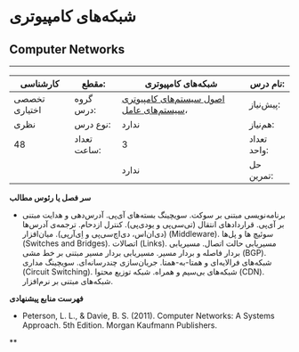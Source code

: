 # شبکه‌های کامپیوتری
## Computer Networks
_______________________________________________________________________________
| کارشناسی      | مقطع:       | شبکه‌های کامپیوتری                                                                                                                           | نام درس:    |
| ------------- | ----------- | -------------------------------------------------------------------------------------------------------------------------------------------- | ----------- |
| تخصصی اختیاری | گروه درس:   | [اصول سیستم‌های کامپیوتری](../mandatory/Principles-of-Computer-Systems.md) ،[سیستم‌های عامل](../elective/Principles-of-Operating-Systems.md) | پیش‌نیاز:   |
| نظری          | نوع درس:    | ندارد                                                                                                                                        | هم‌نیاز:    |
| 48            | تعداد ساعت: | 3                                                                                                                                            | تعداد واحد: |
|               |             |  ندارد                                                                                                                                       | حل تمرین:   |

**سر فصل یا رئوس مطالب**


- برنامه‌نویسی مبتنی بر سوکت. سویچینگ بسته‌های آی‌پی. آدرس‌دهی و هدایت مبتنی بر آی‌پی. قراردادهای انتقال (تی‌سی‌پی و یو‌دی‌پی‌). کنترل ازدحام. ترجمه‌ی آدرس‌ها (دی‌ان‌اس‌، دی‌اچ‌سی‌پی و اِی‌آر‌پی‌). میان‌افزار (Middleware). سوئیچ ها و پل‌ها (Switches and Bridges). اتصالات (Links). مسیریابی حالت اتصال. مسیریابی بردار فاصله و بردار مسیر. مسیریابی بردار مسیر مبتنی بر خط مشی (BGP). شبکه‌های فرالایه‌ای و همتا-به-همتا. جریان‌سازی چندرسانه‌ای. سویچینگ مداری (Circuit Switching). شبکه‌های بی‌سیم و همراه. شبکه توزیع محتوا (CDN). شبکه‌های مبتنی بر نرم‌‌افزار.


**فهرست منابع پیشنهادی**


- Peterson, L. L., & Davie, B. S. (2011). Computer Networks: A Systems Approach. 5th Edition. Morgan Kaufmann Publishers.

**
